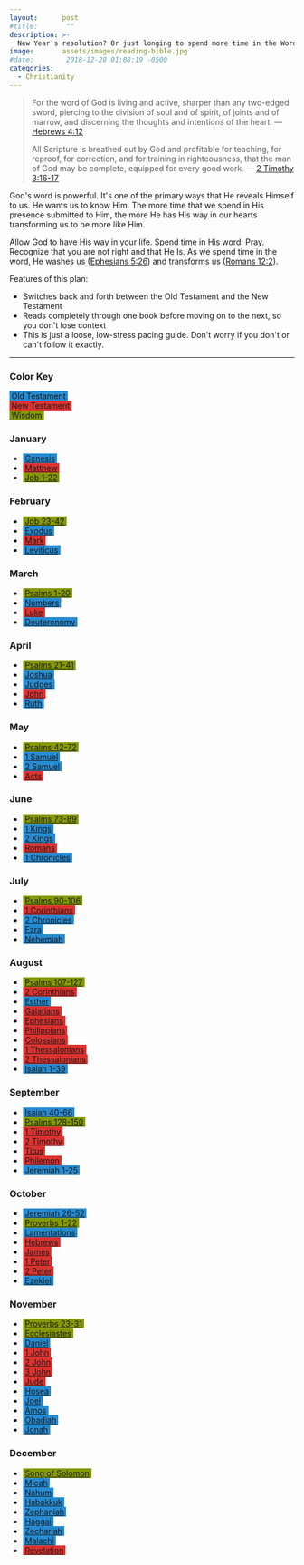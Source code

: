 ```yaml
---
layout:      post
#title:       ""
description: >-
  New Year's resolution? Or just longing to spend more time in the Word?
image:       assets/images/reading-bible.jpg
#date:        2018-12-28 01:08:19 -0500
categories:
  - Christianity
---
```


<style type="text/css">
    .brp-ot, .brp-nt, .brp-wis {
        padding-left: 0.25em;
        padding-right: 0.25em;
    }
    .brp-ot { background: #268bd2; }
    .brp-nt { background: #dc322f; }
    .brp-wis { background: #859900; }
</style>

> For the word of God is living and active, sharper than any two-edged sword, piercing to the division of soul and of spirit, of joints and of marrow, and discerning the thoughts and intentions of the heart.
> &mdash; [Hebrews 4:12](https://biblehub.com/esv/hebrews/4.htm)
>
> All Scripture is breathed out by God and profitable for teaching, for reproof, for correction, and for training in righteousness, that the man of God may be complete, equipped for every good work.
> &mdash; [2 Timothy 3:16-17](https://biblehub.com/esv/2_timothy/3.htm)

God's word is powerful.
It's one of the primary ways that He reveals Himself to us. He wants us to know Him.
The more time that we spend in His presence submitted to Him, the more He has His way in our hearts transforming us to be more like Him.

Allow God to have His way in your life.
Spend time in His word.
Pray.
Recognize that you are not right and that He Is.
As we spend time in the word, He washes us ([Ephesians 5:26](https://biblehub.com/esv/ephesians/5.htm)) and transforms us ([Romans 12:2](https://biblehub.com/esv/romans/12.htm)).

Features of this plan:

* Switches back and forth between the Old Testament and the New Testament
* Reads completely through one book before moving on to the next, so you don't lose context
* This is just a loose, low-stress pacing guide.  Don't worry if you don't or can't follow it exactly.

<hr />

<div class="row">
<div class="3u">
<h3>Color Key</h3>
</div>
<div class="3u">
<span class="brp-ot">Old Testament</span>
</div>
<div class="3u">
<span class="brp-nt">New Testament</span>
</div>
<div class="3u$">
<span class="brp-wis">Wisdom</span>
</div>
</div>

<div class="row">
<div class="4u 12u$(medium)">

<h3>January</h3><ul>
<li><a target="_blank" href="http://listen.bible.is/ENGESV/Gen/1" class="brp-ot">Genesis</a></li>
<li><a target="_blank" href="http://listen.bible.is/ENGESV/Matt/1" class="brp-nt">Matthew</a></li>
<li><a target="_blank" href="http://listen.bible.is/ENGESV/Job/1" class="brp-wis">Job 1-22</a></li>

</ul>
</div>
<div class="4u 12u$(medium)">
<h3>February</h3><ul>
<li><a target="_blank" href="http://listen.bible.is/ENGESV/Job/23" class="brp-wis">Job 23-42</a></li>
<li><a target="_blank" href="http://listen.bible.is/ENGESV/Exod/1" class="brp-ot">Exodus</a></li>
<li><a target="_blank" href="http://listen.bible.is/ENGESV/Mark/1" class="brp-nt">Mark</a></li>
<li><a target="_blank" href="http://listen.bible.is/ENGESV/Lev/1" class="brp-ot">Leviticus</a></li>

</ul>
</div>
<div class="4u$ 12u$(medium)">
<h3>March</h3><ul>
<li><a target="_blank" href="http://listen.bible.is/ENGESV/Ps/1" class="brp-wis">Psalms 1-20</a></li>
<li><a target="_blank" href="http://listen.bible.is/ENGESV/Num/1" class="brp-ot">Numbers</a></li>
<li><a target="_blank" href="http://listen.bible.is/ENGESV/Luke/1" class="brp-nt">Luke</a></li>
<li><a target="_blank" href="http://listen.bible.is/ENGESV/Deut/1" class="brp-ot">Deuteronomy</a></li>

</ul>
</div>
</div>
<div class="row">
<div class="4u 12u$(medium)">

<h3>April</h3><ul>
<li><a target="_blank" href="http://listen.bible.is/ENGESV/Ps/21" class="brp-wis">Psalms 21-41</a></li>
<li><a target="_blank" href="http://listen.bible.is/ENGESV/Josh/1" class="brp-ot">Joshua</a></li>
<li><a target="_blank" href="http://listen.bible.is/ENGESV/Judg/1" class="brp-ot">Judges</a></li>
<li><a target="_blank" href="http://listen.bible.is/ENGESV/John/1" class="brp-nt">John</a></li>
<li><a target="_blank" href="http://listen.bible.is/ENGESV/Ruth/1" class="brp-ot">Ruth</a></li>
</ul>
</div>
<div class="4u 12u$(medium)">

<h3>May</h3><ul>
<li><a target="_blank" href="http://listen.bible.is/ENGESV/Ps/42" class="brp-wis">Psalms 42-72</a></li>
<li><a target="_blank" href="http://listen.bible.is/ENGESV/1Sam/1" class="brp-ot">1 Samuel</a></li>
<li><a target="_blank" href="http://listen.bible.is/ENGESV/2Sam/1" class="brp-ot">2 Samuel</a></li>
<li><a target="_blank" href="http://listen.bible.is/ENGESV/Acts/1" class="brp-nt">Acts</a></li>

</ul>
</div>
<div class="4u$ 12u$(medium)">

<h3>June</h3><ul>
<li><a target="_blank" href="http://listen.bible.is/ENGESV/Ps/73" class="brp-wis">Psalms 73-89</a></li>
<li><a target="_blank" href="http://listen.bible.is/ENGESV/1Kgs/1" class="brp-ot">1 Kings</a></li>
<li><a target="_blank" href="http://listen.bible.is/ENGESV/2Kgs/1" class="brp-ot">2 Kings</a></li>
<li><a target="_blank" href="http://listen.bible.is/ENGESV/Rom/1" class="brp-nt">Romans</a></li>
<li><a target="_blank" href="http://listen.bible.is/ENGESV/1Chr/1" class="brp-ot">1 Chronicles</a></li>

</ul>

</div>
</div>
<div class="row">
<div class="4u 12u$(medium)">

<h3>July</h3><ul>
<li><a target="_blank" href="http://listen.bible.is/ENGESV/Ps/90" class="brp-wis">Psalms 90-106</a></li>
<li><a target="_blank" href="http://listen.bible.is/ENGESV/1Cor/1" class="brp-nt">1 Corinthians</a></li>
<li><a target="_blank" href="http://listen.bible.is/ENGESV/2Chr/1" class="brp-ot">2 Chronicles</a></li>
<li><a target="_blank" href="http://listen.bible.is/ENGESV/Ezra/1" class="brp-ot">Ezra</a></li>
<li><a target="_blank" href="http://listen.bible.is/ENGESV/Neh/1" class="brp-ot">Nehemiah</a></li>

</ul>
</div>
<div class="4u 12u$(medium)">
<h3>August</h3><ul>
<li><a target="_blank" href="http://listen.bible.is/ENGESV/Ps/107" class="brp-wis">Psalms 107-127</a></li>
<li><a target="_blank" href="http://listen.bible.is/ENGESV/2Cor/1" class="brp-nt">2 Corinthians</a></li>
<li><a target="_blank" href="http://listen.bible.is/ENGESV/Esth/1" class="brp-ot">Esther</a></li>
<li><a target="_blank" href="http://listen.bible.is/ENGESV/Gal/1" class="brp-nt">Galatians</a></li>
<li><a target="_blank" href="http://listen.bible.is/ENGESV/Eph/1" class="brp-nt">Ephesians</a></li>
<li><a target="_blank" href="http://listen.bible.is/ENGESV/Phil/1" class="brp-nt">Philippians</a></li>
<li><a target="_blank" href="http://listen.bible.is/ENGESV/Col/1" class="brp-nt">Colossians</a></li>
<li><a target="_blank" href="http://listen.bible.is/ENGESV/1Thess/1" class="brp-nt">1 Thessalonians</a></li>
<li><a target="_blank" href="http://listen.bible.is/ENGESV/2Thess/1" class="brp-nt">2 Thessalonians</a></li>
<li><a target="_blank" href="http://listen.bible.is/ENGESV/Isa/1" class="brp-ot">Isaiah 1-39</a></li>
</ul>
</div>
<div class="4u$ 12u$(medium)">
<h3>September</h3><ul>
<li><a target="_blank" href="http://listen.bible.is/ENGESV/Isa/40" class="brp-ot">Isaiah 40-66</a></li>
<li><a target="_blank" href="http://listen.bible.is/ENGESV/Ps/128" class="brp-wis">Psalms 128-150</a></li>
<li><a target="_blank" href="http://listen.bible.is/ENGESV/1Tim/1" class="brp-nt">1 Timothy</a></li>
<li><a target="_blank" href="http://listen.bible.is/ENGESV/2Tim/1" class="brp-nt">2 Timothy</a></li>
<li><a target="_blank" href="http://listen.bible.is/ENGESV/Titus/1" class="brp-nt">Titus</a></li>
<li><a target="_blank" href="http://listen.bible.is/ENGESV/Phlm/1" class="brp-nt">Philemon</a></li>
<li><a target="_blank" href="http://listen.bible.is/ENGESV/Jer/1" class="brp-ot">Jeremiah 1-25</a></li>

</ul>
</div>
</div>
<div class="row">
<div class="4u 12u$(medium)">

<h3>October</h3><ul>
<li><a target="_blank" href="http://listen.bible.is/ENGESV/Jer/26" class="brp-ot">Jeremiah 26-52</a></li>
<li><a target="_blank" href="http://listen.bible.is/ENGESV/Prov/1" class="brp-wis">Proverbs 1-22</a></li>
<li><a target="_blank" href="http://listen.bible.is/ENGESV/Lam/1" class="brp-ot">Lamentations</a></li>
<li><a target="_blank" href="http://listen.bible.is/ENGESV/Heb/1" class="brp-nt">Hebrews</a></li>
<li><a target="_blank" href="http://listen.bible.is/ENGESV/Jas/1" class="brp-nt">James</a></li>
<li><a target="_blank" href="http://listen.bible.is/ENGESV/1Pet/1" class="brp-nt">1 Peter</a></li>
<li><a target="_blank" href="http://listen.bible.is/ENGESV/2Pet/1" class="brp-nt">2 Peter</a></li>
<li><a target="_blank" href="http://listen.bible.is/ENGESV/Ezek/1" class="brp-ot">Ezekiel</a></li>

</ul>
</div>
<div class="4u 12u$(medium)">
<h3>November</h3><ul>
<li><a target="_blank" href="http://listen.bible.is/ENGESV/Prov/23" class="brp-wis">Proverbs 23-31</a></li>
<li><a target="_blank" href="http://listen.bible.is/ENGESV/Eccl/1" class="brp-wis">Ecclesiastes</a></li>
<li><a target="_blank" href="http://listen.bible.is/ENGESV/Dan/1" class="brp-ot">Daniel</a></li>
<li><a target="_blank" href="http://listen.bible.is/ENGESV/1John/1" class="brp-nt">1 John</a></li>
<li><a target="_blank" href="http://listen.bible.is/ENGESV/2John/1" class="brp-nt">2 John</a></li>
<li><a target="_blank" href="http://listen.bible.is/ENGESV/3John/1" class="brp-nt">3 John</a></li>
<li><a target="_blank" href="http://listen.bible.is/ENGESV/JUD/1" class="brp-nt">Jude</a></li>
<li><a target="_blank" href="http://listen.bible.is/ENGESV/HOS/1" class="brp-ot">Hosea</a></li>
<li><a target="_blank" href="http://listen.bible.is/ENGESV/JOL/1" class="brp-ot">Joel</a></li>
<li><a target="_blank" href="http://listen.bible.is/ENGESV/AMO/1" class="brp-ot">Amos</a></li>
<li><a target="_blank" href="http://listen.bible.is/ENGESV/OBA/1" class="brp-ot">Obadiah</a></li>
<li><a target="_blank" href="http://listen.bible.is/ENGESV/JON/1" class="brp-ot">Jonah</a></li>

</ul>
</div>
<div class="4u$ 12u$(medium)">
<h3>December</h3><ul>
<li><a target="_blank" href="http://listen.bible.is/ENGESV/SNG/1" class="brp-wis">Song of Solomon</a></li>
<li><a target="_blank" href="http://listen.bible.is/ENGESV/MIC/1" class="brp-ot">Micah</a></li>
<li><a target="_blank" href="http://listen.bible.is/ENGESV/NAM/1" class="brp-ot">Nahum</a></li>
<li><a target="_blank" href="http://listen.bible.is/ENGESV/HAB/1" class="brp-ot">Habakkuk</a></li>
<li><a target="_blank" href="http://listen.bible.is/ENGESV/ZEP/1" class="brp-ot">Zephaniah</a></li>
<li><a target="_blank" href="http://listen.bible.is/ENGESV/HAG/1" class="brp-ot">Haggai</a></li>
<li><a target="_blank" href="http://listen.bible.is/ENGESV/ZEC/1" class="brp-ot">Zechariah</a></li>
<li><a target="_blank" href="http://listen.bible.is/ENGESV/MAL/1" class="brp-ot">Malachi</a></li>
<li><a target="_blank" href="http://listen.bible.is/ENGESV/REV/1" class="brp-nt">Revelation</a></li>
</ul>
</div>
</div>
